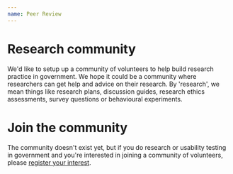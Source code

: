 ```yaml
---
name: Peer Review
---
```

# Research community #
	

We'd like to setup up a community of volunteers to help build research practice in government. We hope it could be a community where researchers can get help and advice on their research. By 'research', we mean things like research plans, discussion guides, research ethics assessments, survey questions or behavioural experiments.
	

# Join the community #
	

The community doesn't exist yet, but if you do research or usability testing in government and you're interested in joining a community of volunteers, please [register your interest](https://www.surveymonkey.com/r/HWQBBL5).
